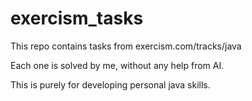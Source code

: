 # exercism_tasks

This repo contains tasks from exercism.com/tracks/java

Each one is solved by me, without any help from AI.

This is purely for developing personal java skills. 
